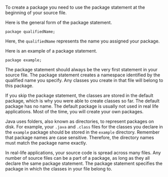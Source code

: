 To create a package you need to use the package statement at the beginning of
your source file.

Here is the general form of the package statement.

```
package qualifiedName;
```

Here, the `qualifiedName` represents the name you assigned your package.

Here is an example of a package statement.

```
package example;
```

The package statement should always be the very first statement in your source
file. The package statement creates a namespace identified by the qualified name
you specify. Any classes you create in that file will belong to this package.

If you skip the package statement, the classes are stored in the default
package, which is why you were able to create classes so far. The default
package has no name. The default package is usually not used in real life
applications. Most of the time, you will create your own packages.

Java uses folders, also known as directories, to represent packages on disk. For
example, your `.java` and `.class` files for the classes you declare in the
`example` package should be stored in the `example` directory. 
Remember that package names are case sensitive. Therefore, the directory names
must match the package name exactly.

In real-life applications, your source code is spread across many files. Any
number of source files can be a part of a package, as long as they all declare
the same package statement. The package statement specifies the package in which
the classes in your file belong to.